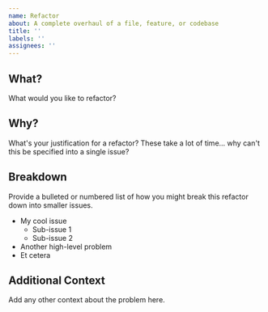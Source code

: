 ```yaml
---
name: Refactor
about: A complete overhaul of a file, feature, or codebase
title: ''
labels: ''
assignees: ''
---
```


## What?
What would you like to refactor?

## Why?
What's your justification for a refactor? These take a lot of time... why can't this be specified into a single issue?

## Breakdown
Provide a bulleted or numbered list of how you might break this refactor down into smaller issues.

- My cool issue
  - Sub-issue 1
  - Sub-issue 2
- Another high-level problem
- Et cetera

## Additional Context
Add any other context about the problem here.
